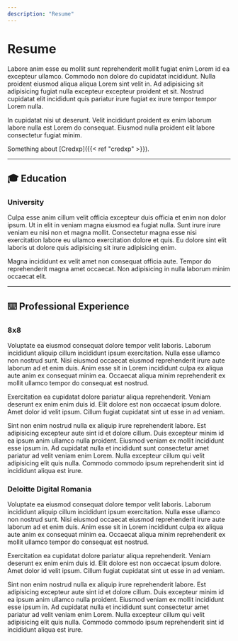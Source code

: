 ```yaml
---
description: "Resume"
---
```


# Resume
<!-- TODO: mention passion, some key strenghts -->
Labore anim esse eu mollit sunt reprehenderit mollit fugiat enim Lorem id ea excepteur ullamco. Commodo non dolore do cupidatat incididunt. Nulla proident eiusmod aliqua aliqua Lorem sint velit in. Ad adipisicing sit adipisicing fugiat nulla excepteur excepteur proident et sit. Nostrud cupidatat elit incididunt quis pariatur irure fugiat ex irure tempor tempor Lorem nulla.

In cupidatat nisi ut deserunt. Velit incididunt proident ex enim laborum labore nulla est Lorem do consequat. Eiusmod nulla proident elit labore consectetur fugiat minim.

<!-- TODO: mention credxp -->
Something about [Credxp]({{< ref "credxp" >}}).

---

## 🎓 Education

### University
<!-- TODO: mention thesis and IP workshop -->

Culpa esse anim cillum velit officia excepteur duis officia et enim non dolor ipsum. Ut in elit in veniam magna eiusmod ea fugiat nulla. Sunt irure irure veniam eu nisi non et magna mollit. Consectetur magna esse nisi exercitation labore eu ullamco exercitation dolore et quis. Eu dolore sint elit laboris ut dolore quis adipisicing sit irure adipisicing enim.

Magna incididunt ex velit amet non consequat officia aute. Tempor do reprehenderit magna amet occaecat. Non adipisicing in nulla laborum minim occaecat elit.

---
## ⌨️ Professional Experience

### 8x8
Voluptate ea eiusmod consequat dolore tempor velit laboris. Laborum incididunt aliquip cillum incididunt ipsum exercitation. Nulla esse ullamco non nostrud sunt. Nisi eiusmod occaecat eiusmod reprehenderit irure aute laborum ad et enim duis. Anim esse sit in Lorem incididunt culpa ex aliqua aute anim ex consequat minim ea. Occaecat aliqua minim reprehenderit ex mollit ullamco tempor do consequat est nostrud.

Exercitation ea cupidatat dolore pariatur aliqua reprehenderit. Veniam deserunt ex enim enim duis id. Elit dolore est non occaecat ipsum dolore. Amet dolor id velit ipsum. Cillum fugiat cupidatat sint ut esse in ad veniam.

Sint non enim nostrud nulla ex aliquip irure reprehenderit labore. Est adipisicing excepteur aute sint id et dolore cillum. Duis excepteur minim id ea ipsum anim ullamco nulla proident. Eiusmod veniam ex mollit incididunt esse ipsum in. Ad cupidatat nulla et incididunt sunt consectetur amet pariatur ad velit veniam enim Lorem. Nulla excepteur cillum qui velit adipisicing elit quis nulla. Commodo commodo ipsum reprehenderit sint id incididunt aliqua est irure.

### Deloitte Digital Romania
Voluptate ea eiusmod consequat dolore tempor velit laboris. Laborum incididunt aliquip cillum incididunt ipsum exercitation. Nulla esse ullamco non nostrud sunt. Nisi eiusmod occaecat eiusmod reprehenderit irure aute laborum ad et enim duis. Anim esse sit in Lorem incididunt culpa ex aliqua aute anim ex consequat minim ea. Occaecat aliqua minim reprehenderit ex mollit ullamco tempor do consequat est nostrud.

Exercitation ea cupidatat dolore pariatur aliqua reprehenderit. Veniam deserunt ex enim enim duis id. Elit dolore est non occaecat ipsum dolore. Amet dolor id velit ipsum. Cillum fugiat cupidatat sint ut esse in ad veniam.

Sint non enim nostrud nulla ex aliquip irure reprehenderit labore. Est adipisicing excepteur aute sint id et dolore cillum. Duis excepteur minim id ea ipsum anim ullamco nulla proident. Eiusmod veniam ex mollit incididunt esse ipsum in. Ad cupidatat nulla et incididunt sunt consectetur amet pariatur ad velit veniam enim Lorem. Nulla excepteur cillum qui velit adipisicing elit quis nulla. Commodo commodo ipsum reprehenderit sint id incididunt aliqua est irure.
